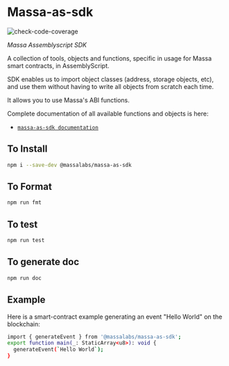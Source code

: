# Massa-as-sdk
![check-code-coverage](https://img.shields.io/badge/coverage-71%25-orange)


_Massa Assemblyscript SDK_

A collection of tools, objects and functions, specific in usage for Massa smart contracts, in AssemblyScript.

SDK enables us to import object classes (address, storage objects, etc), and use them without having to write all objects from scratch each time.

It allows you to use Massa's ABI functions.

Complete documentation of all available functions and objects is here:

- [`massa-as-sdk documentation`](https://as-sdk.docs.massa.net)

## To Install

```sh
npm i --save-dev @massalabs/massa-as-sdk
```

## To Format

```sh
npm run fmt
```

## To test

```sh
npm run test
```

## To generate doc

```sh
npm run doc
```

## Example

Here is a smart-contract example generating an event "Hello World" on the blockchain:

```sh
import { generateEvent } from '@massalabs/massa-as-sdk';
export function main(_: StaticArray<u8>): void {
  generateEvent(`Hello World`);
}
```
